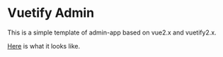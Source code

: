 # Vuetify Admin

This is a simple template of admin-app based on vue2.x and vuetify2.x.

[Here](https://taoqingqiu.github.io/vuetify-admin/) is what it looks like.

